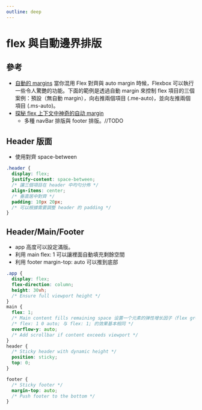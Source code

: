 ```yaml
---
outline: deep
---
```


<script setup>
import flexHeader from './components/flex/flexHeader.vue'
import flexLayout from './components/flex/flexLayout.vue'


</script>

# flex 與自動邊界排版

## 參考

- [自動的 margins](https://bootstrap5.hexschool.com/docs/5.1/utilities/flex/#auto-margins)
  當你混用 Flex 對齊與 auto margin 時候，Flexbox 可以執行一些令人驚艷的功能。下面的範例是透過自動 margin 來控制 flex 項目的三個案例：預設（無自動 margin），向右推兩個項目 (.me-auto)，並向左推兩個項目 (.ms-auto)。
- [探秘 flex 上下文中神奇的自动 margin](https://www.cnblogs.com/coco1s/p/10910588.html)
  - 多種 navBar 排版與 footer 排版。//TODO

## Header 版面

- 使用對齊 space-between

<flexHeader></flexHeader>

```css
.header {
  display: flex;
  justify-content: space-between;
  /* 讓三個項目在 header 中均勻分佈 */
  align-items: center;
  /* 垂直居中對齊 */
  padding: 10px 20px;
  /* 可以根據需要調整 header 的 padding */
}
```

## Header/Main/Footer

- app 高度可以設定滿版。
- 利用 main flex: 1 可以讓裡面自動填充剩餘空間
- 利用 footer margin-top: auto 可以推到底部
  <flexLayout></flexLayout>

```css
.app {
  display: flex;
  flex-direction: column;
  height: 30vh;
  /* Ensure full viewport height */
}
main {
  flex: 1;
  /* Main content fills remaining space 设置一个元素的弹性增长因子（flex grow factor）为 1。这个属性告诉浏览器，该元素应该尽可能地填充父容器中剩余的空间 */
  /* flex: 1 0 auto; 与 flex: 1; 的效果基本相同 */
  overflow-y: auto;
  /* Add scrollbar if content exceeds viewport */
}
header {
  /* Sticky header with dynamic height */
  position: sticky;
  top: 0;
}

footer {
  /* Sticky footer */
  margin-top: auto;
  /* Push footer to the bottom */
}
```
